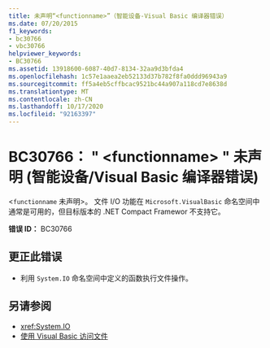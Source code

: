 ```yaml
---
title: 未声明“<functionname>”（智能设备-Visual Basic 编译器错误）
ms.date: 07/20/2015
f1_keywords:
- bc30766
- vbc30766
helpviewer_keywords:
- BC30766
ms.assetid: 13918600-6087-40d7-8134-32aa9d3bfda4
ms.openlocfilehash: 1c57e1aaea2eb52133d37b782f8fa0ddd96943a9
ms.sourcegitcommit: ff5a4eb5cffbcac9521bc44a907a118cd7e8638d
ms.translationtype: MT
ms.contentlocale: zh-CN
ms.lasthandoff: 10/17/2020
ms.locfileid: "92163397"
---
```

# <a name="bc30766-functionname-is-not-declared-smart-devicevisual-basic-compiler-error"></a>BC30766： " \<functionname> " 未声明 (智能设备/Visual Basic 编译器错误) 

<`functionname` 未声明>。 文件 I/O 功能在 `Microsoft.VisualBasic` 命名空间中通常是可用的，但目标版本的 .NET Compact Framewor 不支持它。

 **错误 ID：** BC30766

## <a name="to-correct-this-error"></a>更正此错误

- 利用 `System.IO` 命名空间中定义的函数执行文件操作。

## <a name="see-also"></a>另请参阅

- <xref:System.IO>
- [使用 Visual Basic 访问文件](../../developing-apps/programming/drives-directories-files/file-access.md)
